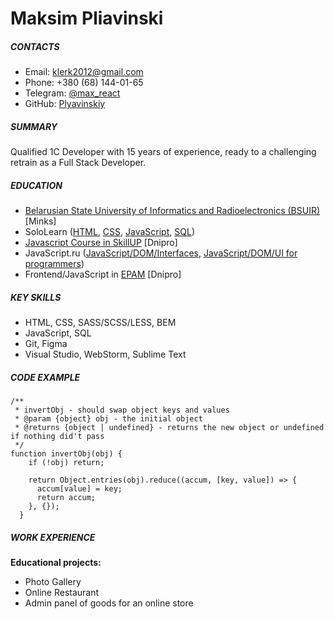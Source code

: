 # Maksim Pliavinski

##### CONTACTS

- Email: klerk2012@gmail.com
- Phone: +380 (68) 144-01-65
- Telegram: [@max_react](https://t.me/max_react)
- GitHub: [Plyavinskiy](https://github.com/Plyavinskiy)

##### SUMMARY

Qualified 1C Developer with 15 years of experience, ready to a challenging retrain as a Full Stack Developer.

##### EDUCATION

- [Belarusian State University of Informatics and Radioelectronics (BSUIR)](https://www.bsuir.by/en/faculty-of-information-technologies-and-control) [Minks]
- SoloLearn ([HTML](https://www.sololearn.com/Certificate/1014-9636378/jpg/), [CSS](https://www.sololearn.com/Certificate/1023-9636378/jpg/), [JavaScript](https://www.sololearn.com/Certificate/1024-9636378/jpg/), [SQL](https://www.sololearn.com/Certificate/1060-9636378/jpg/))
- [Javascript Course in SkillUP](https://skillup.ua/lp/javascript-dnepr/) [Dnipro]
- JavaScript.ru ([JavaScript/DOM/Interfaces](https://learn.javascript.ru/courses/js-20201211/pliavinskiy/en/certificate.jpg), [JavaScript/DOM/UI for programmers](https://learn.javascript.ru/courses/jsbasic-20201008/pliavinskiy/en/certificate.jpg))
- Frontend/JavaScript in [EPAM](https://www.training.epam.ua/) [Dnipro]

##### KEY SKILLS

- HTML, CSS, SASS/SCSS/LESS, BEM
- JavaScript, SQL
- Git, Figma
- Visual Studio, WebStorm, Sublime Text

##### CODE EXAMPLE

```
/**
 * invertObj - should swap object keys and values
 * @param {object} obj - the initial object
 * @returns {object | undefined} - returns the new object or undefined if nothing did't pass
 */
function invertObj(obj) {
    if (!obj) return;

    return Object.entries(obj).reduce((accum, [key, value]) => {
      accum[value] = key;
      return accum;
    }, {});
  }
```

##### WORK EXPERIENCE

**Educational projects:**

- Photo Gallery
- Online Restaurant
- Admin panel of goods for an online store
